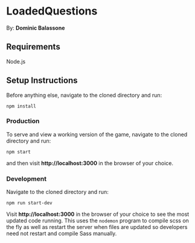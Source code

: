 # LoadedQuestions
By: **Dominic Balassone**
## Requirements
Node.js
## Setup Instructions
Before anything else, navigate to the cloned directory and run:

`npm install`

### Production
To serve and view a working version of the game, navigate to the cloned directory and run:

`npm start`

and then visit **http://localhost:3000** in the browser of your choice.

### Development

Navigate to the cloned directory and run:

`npm run start-dev`

Visit **http://localhost:3000** in the browser of your choice to see the most updated code running. This uses the `nodemon` program to compile scss on the fly as well as restart the server when files are updated so developers need not restart and compile Sass manually.
